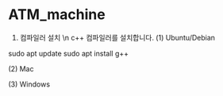 # ATM_machine

1. 컴파일러 설치
\n c++ 컴파일러를 설치합니다.
(1) Ubuntu/Debian

sudo apt update
sudo apt install g++

(2) Mac



(3) Windows
